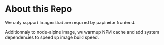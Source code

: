 # About this Repo

We only support images that are required by papinette frontend.

Additionnaly to node-alpine image, we warmup NPM cache and add system dependencies to speed up image build speed.
